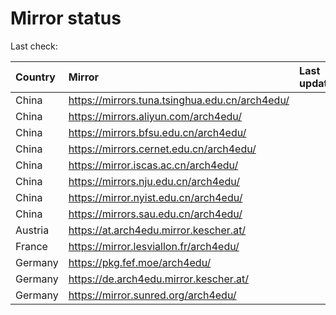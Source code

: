 <script src="./time.js"></script>
# Mirror status
Last check: <script type="text/javascript">localize(1743006671.9726286);</script>

|Country|Mirror|Last update|
|:------|:-----|:----------|
|China|https://mirrors.tuna.tsinghua.edu.cn/arch4edu/|<script type="text/javascript">localize(1742971528);</script>|
|China|https://mirrors.aliyun.com/arch4edu/|<script type="text/javascript">localize(1742971528);</script>|
|China|https://mirrors.bfsu.edu.cn/arch4edu/|<script type="text/javascript">localize(1742971528);</script>|
|China|https://mirrors.cernet.edu.cn/arch4edu/|<script type="text/javascript">localize(1742971528);</script>|
|China|https://mirror.iscas.ac.cn/arch4edu/|<script type="text/javascript">localize(1742971528);</script>|
|China|https://mirrors.nju.edu.cn/arch4edu/|<script type="text/javascript">localize(1742885206);</script>|
|China|https://mirror.nyist.edu.cn/arch4edu/|<script type="text/javascript">localize(1742971528);</script>|
|China|https://mirrors.sau.edu.cn/arch4edu/|<script type="text/javascript">localize(1731653531);</script>|
|Austria|https://at.arch4edu.mirror.kescher.at/|<script type="text/javascript">localize(1742971528);</script>|
|France|https://mirror.lesviallon.fr/arch4edu/|<script type="text/javascript">localize(1742971528);</script>|
|Germany|https://pkg.fef.moe/arch4edu/|<script type="text/javascript">localize(1742971528);</script>|
|Germany|https://de.arch4edu.mirror.kescher.at/|<script type="text/javascript">localize(1742971528);</script>|
|Germany|https://mirror.sunred.org/arch4edu/|<script type="text/javascript">localize(1742971528);</script>|

<script src="./tablefilter/tablefilter.js"></script>
<script src="./table.js"></script>